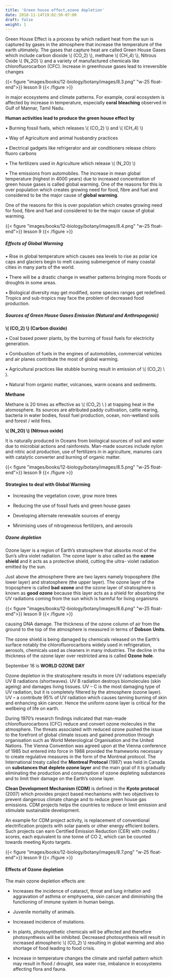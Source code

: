 ```yaml
---
title: 'Green house effect,ozone depletion'
date: 2018-11-14T19:02:50-07:00
draft: false
weight: 1
---
```



Green House Effect is a process by which radiant heat from the sun is captured by gases in the atmosphere that increase the temperature of the earth ultimately. The gases that capture heat are called Green House Gases which include carbon dioxide \\( (CO_2) \\), methane \\( (CH_4) \\), Nitrous Oxide \\( (N_2O) \\) and a variety of manufactured chemicals like chlorofluorocarbon (CFC). Increase in greenhouse gases lead to irreversible changes


{{< figure "images/books/12-biology/botany/images/8.3.png" "w-25 float-end">}}
lesson 9
{{< /figure >}}


in major ecosystems and climate patterns. For example, coral ecosystem is affected by increase in temperature, especially **coral** **bleaching** observed in Gulf of Mannar, Tamil Nadu.


**Human activities lead to produce the green house effect by**


• Burning fossil fuels, which releases \\( (CO_2) \\) and
\\( (CH_4) \\)


• Way of Agriculture and animal husbandry
practices


• Electrical gadgets like refrigerator and air
conditioners release chloro fluoro carbons



• The fertilizers used in Agriculture which
release \\( (N_2O) \\)

 
• The emissions from automobiles.
The increase in mean global temperature (highest
in 4000 years) due to increased concentration of
green house gases is called global warming.
One of the reasons for this is over population
which creates growing need for food, fibre and
fuel and considered to be the major cause of
**global warming**.


One of the reasons for this is over population
which creates growing need for food, fibre and
fuel and considered to be the major cause of
global warming.


{{< figure "images/books/12-biology/botany/images/8.4.png" "w-25 float-end">}}
lesson 9
{{< /figure >}}


#####  Effects of Global Warming


• Rise in global temperature which causes sea
levels to rise as polar ice caps and glaciers
begin to melt causing submergence of many
coastal cities in many parts of the world.



• There will be a drastic change in weather
patterns bringing more floods or droughts
in some areas.



• Biological diversity may get modified,
some species ranges get redefined. Tropics
and sub-tropics may face the problem of
decreased food production.




#####  Sources of Green House Gases Emission (Natural and Anthropogenic)


**\\( (CO_2) \\)   (Carbon dioxide)**



• Coal based power plants, by the burning of
fossil fuels for electricity generation.


• Combustion of fuels in the engines of
automobiles, commercial vehicles and air
planes contribute the most of global warming.



• Agricultural practices like stubble burning
result in emission of \\( (CO_2) \\ ).



• Natural from organic matter, volcanoes,
warm oceans and sediments.




**Methane**



Methane is 20 times as effective as \\( (CO_2) \\ ) at
trapping heat in the atomosphere. Its sources
are attributed paddy cultivation, cattle rearing,
bacteria in water bodies, fossil fuel production,
ocean, non-wetland soils and forest / wild fires.




**\\( (N_2O) \\)  (Nitrous oxide)**



It is naturally produced in Oceans from biological
sources of soil and water due to microbial actions
and rainforests. Man-made sources include nylon
and nitric acid production, use of fertilizers in in
agriculture, manures cars with catalytic converter
and burning of organic matter.



{{< figure "images/books/12-biology/botany/images/8.5.png" "w-25 float-end">}}
lesson 9
{{< /figure >}}



#### Strategies to deal with Global Warming


*  Increasing the vegetation cover, grow more
trees


*  Reducing the use of fossil fuels and green
house gases

*  Developing alternate renewable sources of
energy



* Minimising uses of nitrogeneous fertilizers,
and aerosols



#####  Ozone depletion


Ozone layer is a region of Earth’s stratosphere that
absorbs most of the Sun’s ultra violet radiation.
The ozone layer is also called as the **ozone** **shield**
and it acts as a protective shield, cutting the ultra-
violet radiation emitted by the sun.


Just above the atmosphere there are two
layers namely troposphere (the lower layer)
and stratosphere (the upper layer). The ozone
layer of the troposphere is called **bad** **ozone**
and the ozone layer of stratosphere is known as
**good** **ozone** because this layer acts as a shield
for absorbing the UV radiations coming from
the sun which is harmful for living organisms



{{< figure "images/books/12-biology/botany/images/8.6.png" "w-25 float-end">}}
lesson 9
{{< /figure >}}





causing DNA damage. The thickness of the
ozone column of air from the ground to the
top of the atmosphere is measured in terms of
**Dobson** **Units**.



The ozone shield is being damaged by
chemicals released on the Earth’s surface
notably the chlorofluorocarbons widely used
in refrigeration, aerosols, chemicals used as
cleaners in many industries. The decline in the
thickness of the ozone layer over restricted area
is called **Ozone** **hole**.

September 16 is **WORLD OZONE DAY**

Ozone depletion in the stratosphere
results in more UV radiations especially UV B
radiations (shortwaves). UV B radiation destroys
biomolecules (skin ageing) and damages living
tissues. UV – C is the most damaging type of
UV radiation, but it is completely filtered by the
atmosphere (ozone layer). UV – a contribute 95%
of UV radiation which causes tanning burning
of skin and enhancing skin cancer. Hence the
uniform ozone layer is critical for the wellbeing
of life on earth.


During 1970’s research findings indicated
that man-made chlorofluorocarbons (CFC)
reduce and convert ozone molecules in the
atmosphere. The threats associated with reduced
ozone pushed the issue to the forefront of global
climate issues and gained promotion through
organisation such as World Meterological
Organisation and the United Nations. The
Vienna Convention was agreed upon at the
Vienna conference of 1985 but entered into force in 1988 provided the frameworks necessary to
create regulative measures in the form of the
Montreal protocol. The International treaty
called the **Montreal Protocol** (1987) was held in
Canada on **substances that deplete ozone layer**
and the main goal of it is gradually eliminating
the production and consumption of ozone
depleting substances and to limit their damage
on the Earth’s ozone layer.


**Clean Development Mechanism (CDM)**
is defined in the **Kyoto** **protocol** (2007) which
provides project based mechanisms with two
objectives to prevent dangerous climate change
and to reduce green house gas emissions. CDM
projects helps the countries to reduce or limit
emission and stimulate sustainable development.


An example for CDM project activity, is
replacement of conventional electrification
projects with solar panels or other energy
efficient boilers. Such projects can earn Certified
Emission Reduction (CER) with credits / scores,
each equivalent to one tonne of CO 2, which can
be counted towards meeting Kyoto targets.



{{< figure "images/books/12-biology/botany/images/8.7.png" "w-25 float-end">}}
lesson 9
{{< /figure >}}



#### Effects of Ozone depletion



The main ozone depletion effects are:


* Increases the incidence of cataract, throat
and lung irritation and aggravation of
asthma or emphysema, skin cancer and
diminishing the functioning of immune
system in human beings.

* Juvenile mortality of animals.

* Increased incidence of mutations.

* In plants, photosynthetic chemicals will be
affected and therefore photosynthesis will
be inhibited. Decreased photosynthesis will
result in increased atmospheric \\( (CO_2) \\)  resulting
in global warming and also shortage of food
leading to food crisis.

* Increase in temperature changes the climate
and rainfall pattern which may result in
flood / drought, sea water rise, imbalance in
ecosystems affecting flora and fauna.
